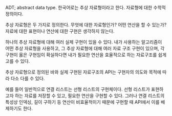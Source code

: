 ADT; abstract data type. 한국어로는 추상 자료형이라고 한다. 자료형에 대한
수학적 정의이다.

추상 자료형은 두 가지로 정의한다. 무엇에 대한 자료형인가? 어떤 연산을 할 수 있는가?
자료에 대한 표현이나 연산에 대한 구현은 생각하지 않는다.

하나의 추상 자료형에 대해 여러 실제 구현이 있을 수 있다. 내가 사용하는 알고리즘이
어떤 추상 자료형을 사용하고, 그 추상 자료형에 대해 여러 자료 구조 구현이 있으며,
각 구현이 옳은 구현임이 확실하다면 내가 필요한 연산을 효율적으로 하는 자료구조를
쉽게 고를 수 있다.

추상 자료형으로 정의된 바와 실제 구현된 자료구조의 API는 구현자의 의도와 목적에
따라 다소 다를 수 있다.

예를 들어 일반적으로 연결 리스트는 선형 리스트의 구현체이다.
선형 리스트가 표현하고자 하는 자료를 저장할 수 있고, 필요한 연산을 구현할 수 있다.
그러나 연결 리스트의 특성상 인덱싱, 길이 구하기 등 연산이 비효율적이기 때문에
구현할 때 API에서 이를 배제하기도 한다.
